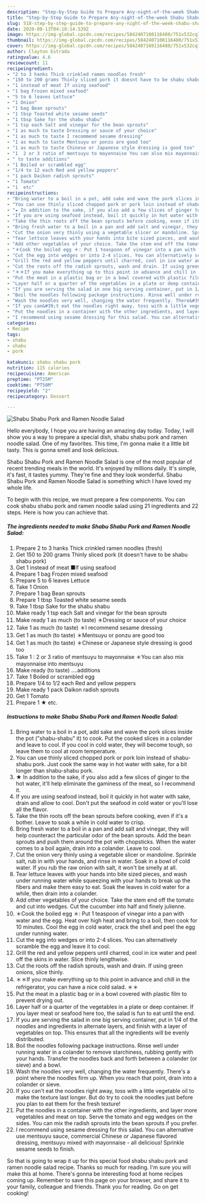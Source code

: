 ```yaml
---
description: "Step-by-Step Guide to Prepare Any-night-of-the-week Shabu Shabu Pork and Ramen Noodle Salad"
title: "Step-by-Step Guide to Prepare Any-night-of-the-week Shabu Shabu Pork and Ramen Noodle Salad"
slug: 518-step-by-step-guide-to-prepare-any-night-of-the-week-shabu-shabu-pork-and-ramen-noodle-salad
date: 2020-08-13T04:18:14.539Z
image: https://img-global.cpcdn.com/recipes/5842407108116480/751x532cq70/shabu-shabu-pork-and-ramen-noodle-salad-recipe-main-photo.jpg
thumbnail: https://img-global.cpcdn.com/recipes/5842407108116480/751x532cq70/shabu-shabu-pork-and-ramen-noodle-salad-recipe-main-photo.jpg
cover: https://img-global.cpcdn.com/recipes/5842407108116480/751x532cq70/shabu-shabu-pork-and-ramen-noodle-salad-recipe-main-photo.jpg
author: Clayton Estrada
ratingvalue: 4.6
reviewcount: 11
recipeingredient:
- "2 to 3 hanks Thick crinkled ramen noodles fresh"
- "150 to 200 grams Thinly sliced pork it doesnt have to be shabu shabu pork"
- "1 instead of meat If using seafood"
- "1 bag Frozen mixed seafood"
- "5 to 6 leaves Lettuce"
- "1 Onion"
- "1 bag Bean sprouts"
- "1 tbsp Toasted white sesame seeds"
- "1 tbsp Sake for the shabu shabu"
- "1 tsp each Salt and vinegar for the bean sprouts"
- "1 as much to taste Dressing or sauce of your choice"
- "1 as much to taste I recommend sesame dressing"
- "1 as much to taste Mentsuyu or ponzu are good too"
- "1 as much to taste Chinese or Japanese style dressing is good too"
- "1  2 or 3 ratio of mentsuyu to mayonnaise You can also mix mayonnaise into mentsuyu"
- " to taste additions"
- "1 Boiled or scrambled egg"
- "1/4 to 12 each Red and yellow peppers"
- "1 pack Daikon radish sprouts"
- "1 Tomato"
- "1  etc"
recipeinstructions:
- "Bring water to a boil in a pot, add sake and wave the pork slices inside the pot (&#34;shabu-shabu&#34; it) to cook. Put the cooked slices in a colander and leave to cool. If you cool in cold water, they will become tough, so leave them to cool at room temperature."
- "You can use thinly sliced chopped pork or pork loin instead of shabu-shabu pork. Just cook the same way in hot water with sake, for a bit longer than shabu-shabu pork."
- "★ In addition to the sake, if you also add a few slices of ginger to the hot water, it&#39;ll help eliminate the gaminess of the meat, so I recommend it."
- "If you are using seafood instead, boil it quickly in hot water with sake, drain and allow to cool. Don&#39;t put the seafood in cold water or you&#39;ll lose all the flavor."
- "Take the thin roots off the bean sprouts before cooking, even if it&#39;s a bother. Leave to soak a while in cold water to crisp."
- "Bring fresh water to a boil in a pan and add salt and vinegar, they will help counteract the particular odor of the bean sprouts. Add the bean sprouts and push them around the pot with chopsticks. When the water comes to a boil again, drain into a colander. Leave to cool."
- "Cut the onion very thinly using a vegetable slicer or mandoline. Sprinkle salt, rub in with your hands, and rinse in water. Soak in a bowl of cold water. If you rub the raw onion with salt, it won&#39;t be smelly at all."
- "Tear lettuce leaves with your hands into bite sized pieces, and wash under running water while squeezing with your hands to break up the fibers and make them easy to eat. Soak the leaves in cold water for a while, then drain into a colander."
- "Add other vegetables of your choice. Take the stem end off the tomato and cut into wedges. Cut the cucumber into half and finely julienne."
- "＊Cook the boiled egg ＊: Put 1 teaspoon of vinegar into a pan with water and the egg. Heat over high heat and bring to a boil, then cook for 10 minutes. Cool the egg in cold water, crack the shell and peel the egg under running water."
- "Cut the egg into wedges or into 2-4 slices. You can alternatively scramble the egg and leave it to cool."
- "Grill the red and yellow peppers until charred, cool in ice water and peel off the skins in water. Slice thinly lengthwise."
- "Cut the roots off the radish sprouts, wash and drain. If using green onions, slice thinly."
- "＊＊If you make everything up to this point in advance and chill in the refrigerator, you can have a nice cold salad. ＊＊"
- "Put the meat in a plastic bag or in a bowl covered with plastic film to prevent drying out."
- "Layer half or a quarter of the vegetables in a plate or deep container. If you layer meat or seafood here too, the salad is fun to eat until the end."
- "If you are serving the salad in one big serving container, put in 1/4 of the noodles and ingredients in alternate layers, and finish with a layer of vegetables on top. This ensures that all the ingredients will be evenly distributed."
- "Boil the noodles following package instructions. Rinse well under running water in a colander to remove starchiness, rubbing gently with your hands. Transfer the noodles back and forth between a colander (or sieve) and a bowl."
- "Wash the noodles very well, changing the water frequently. There&#39;s a point where the noodles firm up. When you reach that point, drain into a colander or sieve."
- "If you can&#39;t eat the noodles right away, toss with a little vegetable oil to make the texture last longer. But do try to cook the noodles just before you plan to eat them for the fresh texture!"
- "Put the noodles in a container with the other ingredients, and layer more vegetables and meat on top. Serve the tomato and egg wedges on the sides. You can mix the radish sprouts into the bean sprouts if you prefer."
- "I recommend using sesame dressing for this salad. You can alternative use mentsuyu sauce, commercial Chinese or Japanese flavored dressing, mentsuyu mixed with mayonnaise - all delicious! Sprinkle sesame seeds to finish."
categories:
- Recipe
tags:
- shabu
- shabu
- pork

katakunci: shabu shabu pork 
nutrition: 115 calories
recipecuisine: American
preptime: "PT25M"
cooktime: "PT50M"
recipeyield: "2"
recipecategory: Dessert

---
```



![Shabu Shabu Pork and Ramen Noodle Salad](https://img-global.cpcdn.com/recipes/5842407108116480/751x532cq70/shabu-shabu-pork-and-ramen-noodle-salad-recipe-main-photo.jpg)

Hello everybody, I hope you are having an amazing day today. Today, I will show you a way to prepare a special dish, shabu shabu pork and ramen noodle salad. One of my favorites. This time, I'm gonna make it a little bit tasty. This is gonna smell and look delicious.



Shabu Shabu Pork and Ramen Noodle Salad is one of the most popular of recent trending meals in the world. It's enjoyed by millions daily. It's simple, it's fast, it tastes yummy. They're fine and they look wonderful. Shabu Shabu Pork and Ramen Noodle Salad is something which I have loved my whole life.


To begin with this recipe, we must prepare a few components. You can cook shabu shabu pork and ramen noodle salad using 21 ingredients and 22 steps. Here is how you can achieve that.

<!--inarticleads1-->

##### The ingredients needed to make Shabu Shabu Pork and Ramen Noodle Salad:

1. Prepare 2 to 3 hanks Thick crinkled ramen noodles (fresh)
1. Get 150 to 200 grams Thinly sliced pork (it doesn&#39;t have to be shabu shabu pork)
1. Get 1 instead of meat ■If using seafood
1. Prepare 1 bag Frozen mixed seafood
1. Prepare 5 to 6 leaves Lettuce
1. Take 1 Onion
1. Prepare 1 bag Bean sprouts
1. Prepare 1 tbsp Toasted white sesame seeds
1. Take 1 tbsp Sake for the shabu shabu
1. Make ready 1 tsp each Salt and vinegar for the bean sprouts
1. Make ready 1 as much (to taste) ＊Dressing or sauce of your choice
1. Take 1 as much (to taste) ＊I recommend sesame dressing
1. Get 1 as much (to taste) ＊Mentsuyu or ponzu are good too
1. Get 1 as much (to taste) ＊Chinese or Japanese style dressing is good too
1. Take 1 : 2 or 3 ratio of mentsuyu to mayonnaise ＊You can also mix mayonnaise into mentsuyu
1. Make ready  (to taste) ....additions
1. Take 1 Boiled or scrambled egg
1. Prepare 1/4 to 1/2 each Red and yellow peppers
1. Make ready 1 pack Daikon radish sprouts
1. Get 1 Tomato
1. Prepare 1 ★ etc.




<!--inarticleads2-->

##### Instructions to make Shabu Shabu Pork and Ramen Noodle Salad:

1. Bring water to a boil in a pot, add sake and wave the pork slices inside the pot (&#34;shabu-shabu&#34; it) to cook. Put the cooked slices in a colander and leave to cool. If you cool in cold water, they will become tough, so leave them to cool at room temperature.
1. You can use thinly sliced chopped pork or pork loin instead of shabu-shabu pork. Just cook the same way in hot water with sake, for a bit longer than shabu-shabu pork.
1. ★ In addition to the sake, if you also add a few slices of ginger to the hot water, it&#39;ll help eliminate the gaminess of the meat, so I recommend it.
1. If you are using seafood instead, boil it quickly in hot water with sake, drain and allow to cool. Don&#39;t put the seafood in cold water or you&#39;ll lose all the flavor.
1. Take the thin roots off the bean sprouts before cooking, even if it&#39;s a bother. Leave to soak a while in cold water to crisp.
1. Bring fresh water to a boil in a pan and add salt and vinegar, they will help counteract the particular odor of the bean sprouts. Add the bean sprouts and push them around the pot with chopsticks. When the water comes to a boil again, drain into a colander. Leave to cool.
1. Cut the onion very thinly using a vegetable slicer or mandoline. Sprinkle salt, rub in with your hands, and rinse in water. Soak in a bowl of cold water. If you rub the raw onion with salt, it won&#39;t be smelly at all.
1. Tear lettuce leaves with your hands into bite sized pieces, and wash under running water while squeezing with your hands to break up the fibers and make them easy to eat. Soak the leaves in cold water for a while, then drain into a colander.
1. Add other vegetables of your choice. Take the stem end off the tomato and cut into wedges. Cut the cucumber into half and finely julienne.
1. ＊Cook the boiled egg ＊: Put 1 teaspoon of vinegar into a pan with water and the egg. Heat over high heat and bring to a boil, then cook for 10 minutes. Cool the egg in cold water, crack the shell and peel the egg under running water.
1. Cut the egg into wedges or into 2-4 slices. You can alternatively scramble the egg and leave it to cool.
1. Grill the red and yellow peppers until charred, cool in ice water and peel off the skins in water. Slice thinly lengthwise.
1. Cut the roots off the radish sprouts, wash and drain. If using green onions, slice thinly.
1. ＊＊If you make everything up to this point in advance and chill in the refrigerator, you can have a nice cold salad. ＊＊
1. Put the meat in a plastic bag or in a bowl covered with plastic film to prevent drying out.
1. Layer half or a quarter of the vegetables in a plate or deep container. If you layer meat or seafood here too, the salad is fun to eat until the end.
1. If you are serving the salad in one big serving container, put in 1/4 of the noodles and ingredients in alternate layers, and finish with a layer of vegetables on top. This ensures that all the ingredients will be evenly distributed.
1. Boil the noodles following package instructions. Rinse well under running water in a colander to remove starchiness, rubbing gently with your hands. Transfer the noodles back and forth between a colander (or sieve) and a bowl.
1. Wash the noodles very well, changing the water frequently. There&#39;s a point where the noodles firm up. When you reach that point, drain into a colander or sieve.
1. If you can&#39;t eat the noodles right away, toss with a little vegetable oil to make the texture last longer. But do try to cook the noodles just before you plan to eat them for the fresh texture!
1. Put the noodles in a container with the other ingredients, and layer more vegetables and meat on top. Serve the tomato and egg wedges on the sides. You can mix the radish sprouts into the bean sprouts if you prefer.
1. I recommend using sesame dressing for this salad. You can alternative use mentsuyu sauce, commercial Chinese or Japanese flavored dressing, mentsuyu mixed with mayonnaise - all delicious! Sprinkle sesame seeds to finish.




So that is going to wrap it up for this special food shabu shabu pork and ramen noodle salad recipe. Thanks so much for reading. I'm sure you will make this at home. There's gonna be interesting food at home recipes coming up. Remember to save this page on your browser, and share it to your family, colleague and friends. Thank you for reading. Go on get cooking!
